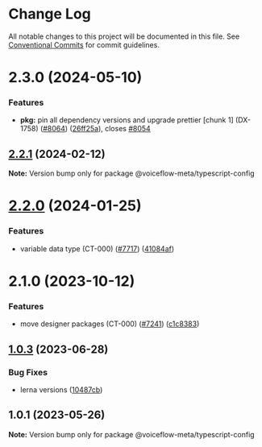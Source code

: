 # Change Log

All notable changes to this project will be documented in this file.
See [Conventional Commits](https://conventionalcommits.org) for commit guidelines.

# 2.3.0 (2024-05-10)

### Features

* **pkg:** pin all dependency versions and upgrade prettier [chunk 1] (DX-1758) ([#8064](https://github.com/voiceflow/creator-app/issues/8064)) ([26ff25a](https://github.com/voiceflow/creator-app/commit/26ff25ab31b0aef98476d090591ded08dcc513dd)), closes [#8054](https://github.com/voiceflow/creator-app/issues/8054)

## [2.2.1](https://github.com/voiceflow/creator-app/compare/@voiceflow-meta/typescript-config@2.2.0...@voiceflow-meta/typescript-config@2.2.1) (2024-02-12)

**Note:** Version bump only for package @voiceflow-meta/typescript-config

# [2.2.0](https://github.com/voiceflow/creator-app/compare/@voiceflow-meta/typescript-config@2.1.0...@voiceflow-meta/typescript-config@2.2.0) (2024-01-25)

### Features

* variable data type (CT-000) ([#7717](https://github.com/voiceflow/creator-app/issues/7717)) ([41084af](https://github.com/voiceflow/creator-app/commit/41084af5b7994c46eb77b8e4a8dbfe1ff5698ab1))

# 2.1.0 (2023-10-12)

### Features

* move designer packages (CT-000) ([#7241](https://github.com/voiceflow/creator-app/issues/7241)) ([c1c8383](https://github.com/voiceflow/creator-app/commit/c1c838399169f2e5a8163d9d5d01d377c3a86264))

## [1.0.3](https://github.com/voiceflow/frontend/compare/@voiceflow-meta/typescript-config@1.0.1...@voiceflow-meta/typescript-config@1.0.3) (2023-06-28)

### Bug Fixes

* lerna versions ([10487cb](https://github.com/voiceflow/frontend/commit/10487cb152375530112422220996c1b879d84684))

## 1.0.1 (2023-05-26)

**Note:** Version bump only for package @voiceflow-meta/typescript-config
